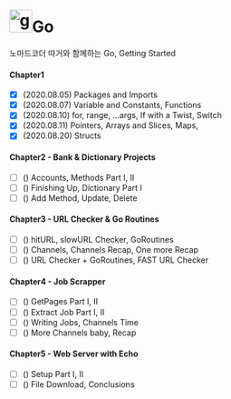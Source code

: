 # <img src="https://devicons.github.io/devicon/devicon.git/icons/go/go-original.svg" alt="go" width="40" height="40"/>Go 
노마드코더 따거와 함께하는 Go, Getting Started

#### Chapter1
- [x] (2020.08.05) Packages and Imports
- [x] (2020.08.07) Variable and Constants, Functions
- [x] (2020.08.10) for, range, ...args, If with a Twist, Switch
- [x] (2020.08.11) Pointers, Arrays and Slices, Maps, 
- [x] (2020.08.20) Structs

#### Chapter2 - Bank & Dictionary Projects
- [ ] () Accounts, Methods Part I, II
- [ ] () Finishing Up, Dictionary Part I
- [ ] () Add Method, Update, Delete

#### Chapter3 - URL Checker & Go Routines
- [ ] () hitURL, slowURL Checker, GoRoutines
- [ ] () Channels, Channels Recap, One more Recap
- [ ] () URL Checker + GoRoutines, FAST URL Checker

#### Chapter4 - Job Scrapper
- [ ] () GetPages Part I, II
- [ ] () Extract Job Part I, II
- [ ] () Writing Jobs, Channels Time
- [ ] () More Channels baby, Recap

#### Chapter5 - Web Server with Echo
- [ ] () Setup Part I, II
- [ ] () File Download, Conclusions
